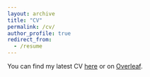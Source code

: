 ```yaml
---
layout: archive
title: "CV"
permalink: /cv/
author_profile: true
redirect_from:
  - /resume
---
```


You can find my latest CV [here](http://adiaac.github.io/files/Adia_CV_Feb24.pdf) or on [Overleaf](https://www.overleaf.com/read/zsbdrggfppfw).